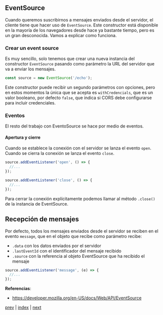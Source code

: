 ## EventSource

Cuando queremos suscribirnos a mensajes enviados desde el servidor, el cliente tiene que hacer uso de `EventSource`.
Este constructor está disponible en la mayoría de los navegadores desde hace ya bastante tiempo, pero es un
gran desconocida. Vamos a explicar como funciona.

### Crear un event source

Es muy sencillo, solo tenemos que crear una nueva instancia del constructor `EventSource` pasando como parámetro
la URL del servidor que va a enviar los mensajes.

```js
const source = new EventSource('/echo');
```

Este constructor puede recibir un segundo parámetros con opciones, pero en estos momentos la única que se acepta es
`withCredencials`, que es un valor booleano, por defecto `false`, que indica si CORS debe configurarse para incluir 
credenciales.

### Eventos

El resto del trabajo con EventoSource se hace por medio de eventos.

#### Apertura y cierre

Cuando se establece la conexión con el servidor se lanza el evento `open`. Cuando se cierra la conexión se lanza
el evento `close`.

```js
source.addEventListener('open', () => {
  //...
});

source.addEventListener('close', () => {
  //...
});
```

Para cerrar la conexión explícitamente podemos llamar al método  `.close()` de la instancia de EventSource.

## Recepción de mensajes

Por defecto, todos los mensajes enviados desde el servidor se reciben en el evento `message`, que en el objeto que
recibe como parámetro recibe:

- `.data` con los datos enviados por el servidor
- `.lastEventId` con el identificador del mensaje recibido
- `.source` con la referencia al objeto EventSource que ha recibido el mensaje

```js
source.addEventListener('message', (e) => {
  //...
});
```

**Referencias**:

- https://developer.mozilla.org/en-US/docs/Web/API/EventSource

[prev](CH-05.md) | [index](README.md) | [next](CH-07.md)